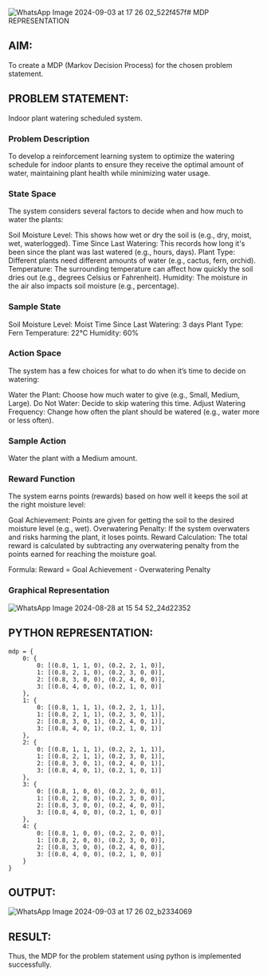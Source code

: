 ![WhatsApp Image 2024-09-03 at 17 26 02_522f457f](https://github.com/user-attachments/assets/983415cf-9fb8-49e9-8c5b-635a60006f75)# MDP REPRESENTATION

## AIM:

To create a MDP (Markov Decision Process) for the chosen problem statement.

## PROBLEM STATEMENT:

Indoor plant watering scheduled system.

### Problem Description

To develop a reinforcement learning system to optimize the watering schedule for indoor plants to ensure they receive the optimal amount of water, maintaining plant health while minimizing water usage.

### State Space

The system considers several factors to decide when and how much to water the plants:

Soil Moisture Level: This shows how wet or dry the soil is (e.g., dry, moist, wet, waterlogged).
Time Since Last Watering: This records how long it's been since the plant was last watered (e.g., hours, days).
Plant Type: Different plants need different amounts of water (e.g., cactus, fern, orchid).
Temperature: The surrounding temperature can affect how quickly the soil dries out (e.g., degrees Celsius or Fahrenheit).
Humidity: The moisture in the air also impacts soil moisture (e.g., percentage).

### Sample State

Soil Moisture Level: Moist
Time Since Last Watering: 3 days
Plant Type: Fern
Temperature: 22°C
Humidity: 60%

### Action Space

The system has a few choices for what to do when it’s time to decide on watering:

Water the Plant: Choose how much water to give (e.g., Small, Medium, Large).
Do Not Water: Decide to skip watering this time.
Adjust Watering Frequency: Change how often the plant should be watered (e.g., water more or less often).

### Sample Action

Water the plant with a Medium amount.

### Reward Function

The system earns points (rewards) based on how well it keeps the soil at the right moisture level:

Goal Achievement: Points are given for getting the soil to the desired moisture level (e.g., wet).
Overwatering Penalty: If the system overwaters and risks harming the plant, it loses points.
Reward Calculation:
The total reward is calculated by subtracting any overwatering penalty from the points earned for reaching the moisture goal.

Formula:
Reward = Goal Achievement - Overwatering Penalty

### Graphical Representation

![WhatsApp Image 2024-08-28 at 15 54 52_24d22352](https://github.com/user-attachments/assets/b2d60e78-10bd-45cf-a460-859e65081b98)

## PYTHON REPRESENTATION:

```
mdp = {
    0: {
        0: [(0.8, 1, 1, 0), (0.2, 2, 1, 0)],  
        1: [(0.8, 2, 1, 0), (0.2, 3, 0, 0)],  
        2: [(0.8, 3, 0, 0), (0.2, 4, 0, 0)],  
        3: [(0.8, 4, 0, 0), (0.2, 1, 0, 0)]   
    },
    1: {
        0: [(0.8, 1, 1, 1), (0.2, 2, 1, 1)],  
        1: [(0.8, 2, 1, 1), (0.2, 3, 0, 1)],  
        2: [(0.8, 3, 0, 1), (0.2, 4, 0, 1)],  
        3: [(0.8, 4, 0, 1), (0.2, 1, 0, 1)]   
    },
    2: {
        0: [(0.8, 1, 1, 1), (0.2, 2, 1, 1)],  
        1: [(0.8, 2, 1, 1), (0.2, 3, 0, 1)],  
        2: [(0.8, 3, 0, 1), (0.2, 4, 0, 1)],  
        3: [(0.8, 4, 0, 1), (0.2, 1, 0, 1)]   
    },
    3: {
        0: [(0.8, 1, 0, 0), (0.2, 2, 0, 0)],  
        1: [(0.8, 2, 0, 0), (0.2, 3, 0, 0)],  
        2: [(0.8, 3, 0, 0), (0.2, 4, 0, 0)],  
        3: [(0.8, 4, 0, 0), (0.2, 1, 0, 0)]   
    },
    4: {
        0: [(0.8, 1, 0, 0), (0.2, 2, 0, 0)],  
        1: [(0.8, 2, 0, 0), (0.2, 3, 0, 0)],  
        2: [(0.8, 3, 0, 0), (0.2, 4, 0, 0)],  
        3: [(0.8, 4, 0, 0), (0.2, 1, 0, 0)]   
    }
}

```

## OUTPUT:

![WhatsApp Image 2024-09-03 at 17 26 02_b2334069](https://github.com/user-attachments/assets/90650d57-3fc1-46fd-9a97-7099afb2d5c8)

## RESULT:

Thus, the MDP for the problem statement using python is implemented successfully.

